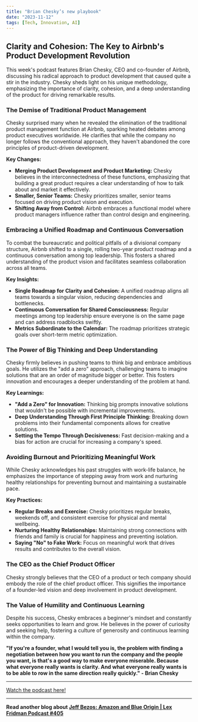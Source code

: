 ```yaml
---
title: "Brian Chesky’s new playbook"
date: "2023-11-12"
tags: [Tech, Innovation, AI]
---
```


## Clarity and Cohesion: The Key to Airbnb's Product Development Revolution

This week's podcast features Brian Chesky, CEO and co-founder of Airbnb, discussing his radical approach to product development that caused quite a stir in the industry. Chesky sheds light on his unique methodology, emphasizing the importance of clarity, cohesion, and a deep understanding of the product for driving remarkable results.

### The Demise of Traditional Product Management

Chesky surprised many when he revealed the elimination of the traditional product management function at Airbnb, sparking heated debates among product executives worldwide. He clarifies that while the company no longer follows the conventional approach, they haven't abandoned the core principles of product-driven development. 

**Key Changes:**

* **Merging Product Development and Product Marketing:** Chesky believes in the interconnectedness of these functions, emphasizing that building a great product requires a clear understanding of how to talk about and market it effectively.
* **Smaller, Senior Teams:** Chesky prioritizes smaller, senior teams focused on driving product vision and execution.
* **Shifting Away from Control:**  Airbnb embraces a functional model where product managers influence rather than control design and engineering.

### Embracing a Unified Roadmap and Continuous Conversation

To combat the bureaucratic and political pitfalls of a divisional company structure, Airbnb shifted to a single, rolling two-year product roadmap and a continuous conversation among top leadership. This fosters a shared understanding of the product vision and facilitates seamless collaboration across all teams.

**Key Insights:**

* **Single Roadmap for Clarity and Cohesion:** A unified roadmap aligns all teams towards a singular vision, reducing dependencies and bottlenecks.
* **Continuous Conversation for Shared Consciousness:**  Regular meetings among top leadership ensure everyone is on the same page and can address roadblocks swiftly. 
* **Metrics Subordinate to the Calendar:** The roadmap prioritizes strategic goals over short-term metric optimization.

### The Power of Big Thinking and Deep Understanding

Chesky firmly believes in pushing teams to think big and embrace ambitious goals. He utilizes the "add a zero" approach, challenging teams to imagine solutions that are an order of magnitude bigger or better. This fosters innovation and encourages a deeper understanding of the problem at hand. 

**Key Learnings:**

* **"Add a Zero" for Innovation:**  Thinking big prompts innovative solutions that wouldn't be possible with incremental improvements.
* **Deep Understanding Through First Principle Thinking:**  Breaking down problems into their fundamental components allows for creative solutions.
* **Setting the Tempo Through Decisiveness:**  Fast decision-making and a bias for action are crucial for increasing a company's speed.

### Avoiding Burnout and Prioritizing Meaningful Work

While Chesky acknowledges his past struggles with work-life balance, he emphasizes the importance of stepping away from work and nurturing healthy relationships for preventing burnout and maintaining a sustainable pace. 

**Key Practices:**

* **Regular Breaks and Exercise:** Chesky prioritizes regular breaks, weekends off, and consistent exercise for physical and mental wellbeing.
* **Nurturing Healthy Relationships:** Maintaining strong connections with friends and family is crucial for happiness and preventing isolation.
* **Saying "No" to Fake Work:**  Focus on meaningful work that drives results and contributes to the overall vision.

### The CEO as the Chief Product Officer

Chesky strongly believes that the CEO of a product or tech company should embody the role of the chief product officer. This signifies the importance of a founder-led vision and deep involvement in product development.

### The Value of Humility and Continuous Learning

Despite his success, Chesky embraces a beginner's mindset and constantly seeks opportunities to learn and grow. He believes in the power of curiosity and seeking help, fostering a culture of generosity and continuous learning within the company.

**"If you're a founder, what I would tell you is, the problem with finding a negotiation between how you want to run the company and the people you want, is that's a good way to make everyone miserable. Because what everyone really wants is clarity. And what everyone really wants is to be able to row in the same direction really quickly." - Brian Chesky**

---

<a href="https://youtube.com/watch?v=4ef0juAMqoE" target="_blank">Watch the podcast here!</a>


---

**Read another blog about [Jeff Bezos: Amazon and Blue Origin | Lex Fridman Podcast #405](./20231214-jeffbezos-lexfridman)**